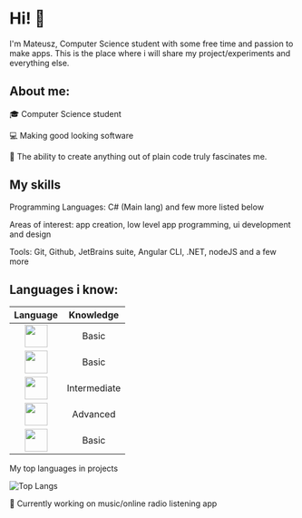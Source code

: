 # Hi! 👋
I'm Mateusz, Computer Science student with some free time and passion to make apps. 
This is the place where i will share my project/experiments and everything else.

## About me:

🎓 Computer Science student

💻 Making good looking software 

🚀 The ability to create anything out of plain code truly fascinates me.

## My skills

Programming Languages: C# (Main lang) and few more listed below

Areas of interest: app creation, low level app programming, ui development and design

Tools: Git, Github, JetBrains suite, Angular CLI, .NET, nodeJS and a few more


## Languages i know:

| Language | Knowledge |
|:-----:|:------:|
| <img src="https://cdn.jsdelivr.net/gh/devicons/devicon/icons/vuejs/vuejs-original.svg" width="40" height="40" /> | Basic |
| <img src="https://cdn.jsdelivr.net/gh/devicons/devicon@latest/icons/angular/angular-original.svg" width="40" height="40"/> | Basic |
| <img src="https://cdn.jsdelivr.net/gh/devicons/devicon/icons/typescript/typescript-original.svg" width="40" height="40" /> | Intermediate |
| <img src="https://cdn.jsdelivr.net/gh/devicons/devicon/icons/csharp/csharp-original.svg" width="40" height="40" /> | Advanced |
| <img src="https://cdn.jsdelivr.net/gh/devicons/devicon/icons/cplusplus/cplusplus-original.svg" width="40" height="40" /> | Basic |

My top languages in projects

![Top Langs](https://github-readme-stats.vercel.app/api/top-langs/?username=mzak-dev&hide=html,css&langs_count=6&layout=compact&theme=radical)


🔭 Currently working on music/online radio listening app


<!-- -⚡ Fun fact: ...
-🌱 I’m currently learning: ...
-->
